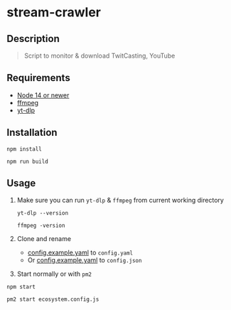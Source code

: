# stream-crawler

## Description

> Script to monitor & download TwitCasting, YouTube

## Requirements

- [Node 14 or newer](https://nodejs.org/)
- [ffmpeg](https://www.ffmpeg.org/)
- [yt-dlp](https://github.com/yt-dlp/yt-dlp)

## Installation

```
npm install
```

```
npm run build
```

## Usage

1. Make sure you can run `yt-dlp` & `ffmpeg` from current working directory

    ```
    yt-dlp --version
    ```

    ```
    ffmpeg -version
    ```

1. Clone and rename
    - [config.example.yaml](config.example.yaml) to `config.yaml`
    - Or [config.example.yaml](config.example.yaml) to `config.json`
1. Start normally or with `pm2`

  ```
  npm start
  ```

  ```
  pm2 start ecosystem.config.js
  ```
